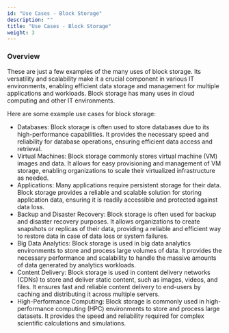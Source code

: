 ```yaml
---
id: "Use Cases - Block Storage"
description: ""
title: "Use Cases - Block Storage"
weight: 3
---
```



### **Overview**

These are just a few examples of the many uses of block storage. Its versatility and scalability make it a crucial component in various IT environments, enabling efficient data storage and management for multiple applications and workloads. Block storage has many uses in cloud computing and other IT environments.

Here are some example use cases for block storage:

- Databases: Block storage is often used to store databases due to its high-performance capabilities. It provides the necessary speed and reliability for database operations, ensuring efficient data access and retrieval.
- Virtual Machines: Block storage commonly stores virtual machine (VM) images and data. It allows for easy provisioning and management of VM storage, enabling organizations to scale their virtualized infrastructure as needed.
- Applications: Many applications require persistent storage for their data. Block storage provides a reliable and scalable solution for storing application data, ensuring it is readily accessible and protected against data loss.
- Backup and Disaster Recovery: Block storage is often used for backup and disaster recovery purposes. It allows organizations to create snapshots or replicas of their data, providing a reliable and efficient way to restore data in case of data loss or system failures.
- Big Data Analytics: Block storage is used in big data analytics environments to store and process large volumes of data. It provides the necessary performance and scalability to handle the massive amounts of data generated by analytics workloads.
- Content Delivery: Block storage is used in content delivery networks (CDNs) to store and deliver static content, such as images, videos, and files. It ensures fast and reliable content delivery to end-users by caching and distributing it across multiple servers.
- High-Performance Computing: Block storage is commonly used in high-performance computing (HPC) environments to store and process large datasets. It provides the speed and reliability required for complex scientific calculations and simulations.

